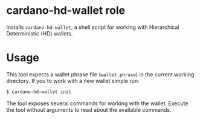 # cardano-hd-wallet role
Installs `cardano-hd-wallet`, a shell script for working with Hierarchical Deterministic (HD) wallets.

# Usage
This tool expects a wallet phrase file (`wallet.phrase`) in the current working directory. If you to work with a new wallet simple run:

```bash
$ cardano-hd-wallet init
```

The tool exposes several commands for working with the wallet. Execute the tool without arguments to read about the available commands.